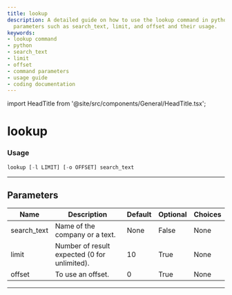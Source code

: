 ```yaml
---
title: lookup
description: A detailed guide on how to use the lookup command in python, showing
  parameters such as search_text, limit, and offset and their usage.
keywords:
- lookup command
- python
- search_text
- limit
- offset
- command parameters
- usage guide
- coding documentation
---
```


import HeadTitle from '@site/src/components/General/HeadTitle.tsx';

<HeadTitle title="lookup - Degiro - Brokers - Portfolio - Reference | OpenBB Terminal Docs" />

# lookup



### Usage

```python
lookup [-l LIMIT] [-o OFFSET] search_text
```

---

## Parameters

| Name | Description | Default | Optional | Choices |
| ---- | ----------- | ------- | -------- | ------- |
| search_text | Name of the company or a text. | None | False | None |
| limit | Number of result expected (0 for unlimited). | 10 | True | None |
| offset | To use an offset. | 0 | True | None |

---
